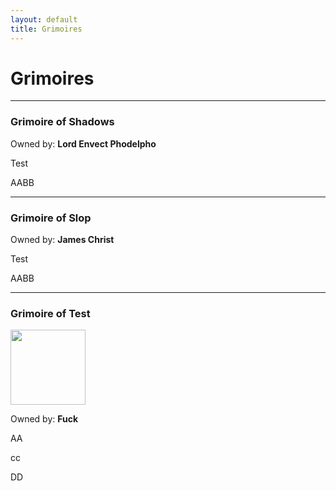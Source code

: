 ```yaml
---
layout: default
title: Grimoires
---
```


# Grimoires



---

### Grimoire of Shadows

<article> 

Owned by: **Lord Envect Phodelpho** 

<aside>Test</aside>

AABB

</article>

---

### Grimoire of Slop


Owned by: **James Christ**

<aside>Test</aside>

AABB

---

### Grimoire of Test

<aside><img src="https://preview.redd.it/the-griffons-saddlebag-pyromancers-grimoire-wondrous-item-v0-muc0iayiy2af1.png?width=640&crop=smart&auto=webp&s=c736efd3220d645d2253bfe71323518baa44f664" width="120px" height="120px"></aside>

Owned by: **Fuck**

AA

cc

DD


